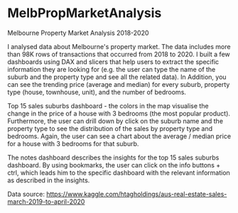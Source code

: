 # MelbPropMarketAnalysis
Melbourne Property Market Analysis 2018-2020

I analysed data about Melbourne's property market. The data includes more than 98K rows of transactions that occurred from 2018 to 2020. I built a few dashboards using DAX and slicers that help users to extract the specific information they are looking for (e.g. the user can type the name of the suburb and the property type and see all the related data). In Addition, you can see the trending price (average and median) for every suburb, property type (house, townhouse, unit), and the number of bedrooms.

Top 15 sales suburbs dashboard - the colors in the map visualise the change in the price of a house with 3 bedrooms (the most popular product). Furthermore, the user can drill down by click on the suburb name and the property type to see the distribution of the sales by property type and bedrooms. Again, the user can see a chart about the average / median price for a house with 3 bedrooms for that suburb.

The notes dashboard describes the insights for the top 15 sales suburbs dashboard. By using bookmarks, the user can click on the info buttons + ctrl, which leads him to the specific dashboard with the relevant information as described in the insights.


Data source: https://www.kaggle.com/htagholdings/aus-real-estate-sales-march-2019-to-april-2020
